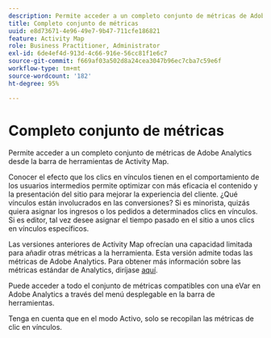 ```yaml
---
description: Permite acceder a un completo conjunto de métricas de Adobe Analytics desde la barra de herramientas de Activity Map.
title: Completo conjunto de métricas
uuid: e8d73671-4e96-49e7-9b47-711cfe186821
feature: Activity Map
role: Business Practitioner, Administrator
exl-id: 6de4ef4d-913d-4c66-916e-56cc81f1e6c7
source-git-commit: f669af03a502d8a24cea3047b96ec7cba7c59e6f
workflow-type: tm+mt
source-wordcount: '182'
ht-degree: 95%

---
```


# Completo conjunto de métricas

Permite acceder a un completo conjunto de métricas de Adobe Analytics desde la barra de herramientas de Activity Map.

Conocer el efecto que los clics en vínculos tienen en el comportamiento de los usuarios intermedios permite optimizar con más eficacia el contenido y la presentación del sitio para mejorar la experiencia del cliente. ¿Qué vínculos están involucrados en las conversiones? Si es minorista, quizás quiera asignar los ingresos o los pedidos a determinados clics en vínculos. Si es editor, tal vez desee asignar el tiempo pasado en el sitio a unos clics en vínculos específicos.

Las versiones anteriores de Activity Map ofrecían una capacidad limitada para añadir otras métricas a la herramienta. Esta versión admite todas las métricas de Adobe Analytics. Para obtener más información sobre las métricas estándar de Analytics, diríjase [aquí](https://experienceleague.adobe.com/docs/analytics/components/variables/metrics/metricslist.html).

Puede acceder a todo el conjunto de métricas compatibles con una eVar en Adobe Analytics a través del menú desplegable en la barra de herramientas.

Tenga en cuenta que en el modo Activo, solo se recopilan las métricas de clic en vínculos.
